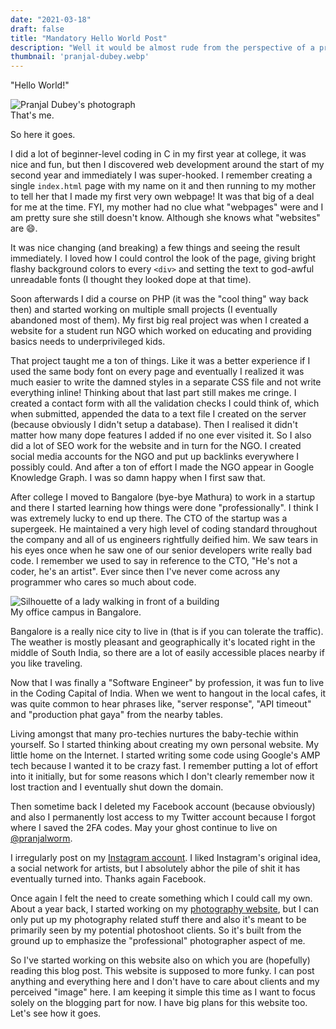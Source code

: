 ```yaml
---
date: "2021-03-18"
draft: false
title: "Mandatory Hello World Post"
description: "Well it would be almost rude from the perspective of a programmer not to begin with a Hello World post."
thumbnail: 'pranjal-dubey.webp'
---
```


"Hello World!"

<div class="post-image-wrapper">
  <img src="/images/pranjal-dubey.webp" class="post-image" alt="Pranjal Dubey's photograph" />
  <div class="post-image-caption">
    That's me.
  </div>
</div>

So here it goes.

I did a lot of beginner-level coding in C in my first year at college, it was nice and fun, but then I discovered web development around the start of my second year and immediately I was super-hooked. I remember creating a single `index.html` page with my name on it and then running to my mother to tell her that I made my first very own webpage! It was that big of a deal for me at the time. FYI, my mother had no clue what "webpages" were and I am pretty sure she still doesn't know. Although she knows what "websites" are 😄.

It was nice changing (and breaking) a few things and seeing the result immediately. I loved how I could control the look of the page, giving bright flashy background colors to every `<div>` and setting the text to god-awful unreadable fonts (I thought they looked dope at that time).

Soon afterwards I did a course on PHP (it was the "cool thing" way back then) and started working on multiple small projects (I eventually abandoned most of them). My first big real project was when I created a website for a student run NGO which worked on educating and providing basics needs to underprivileged kids. 

That project taught me a ton of things. Like it was a better experience if I used the same body font on every page and eventually I realized it was much easier to write the damned styles in a separate CSS file and not write everything inline! Thinking about that last part still makes me cringe. I created a contact form with all the validation checks I could think of, which when submitted, appended the data to a text file I created on the server (because obviously I didn't setup a database). Then I realised it didn't matter how many dope features I added if no one ever visited it. So I also did a lot of SEO work for the website and in turn for the NGO. I created social media accounts for the NGO and put up backlinks everywhere I possibly could. And after a ton of effort I made the NGO appear in Google Knowledge Graph. I was so damn happy when I first saw that.

After college I moved to Bangalore (bye-bye Mathura) to work in a startup and there I started learning how things were done "professionally". I think I was extremely lucky to end up there. The CTO of the startup was a supergeek. He maintained a very high level of coding standard throughout the company and all of us engineers rightfully deified him. We saw tears in his eyes once when he saw one of our senior developers write really bad code. I remember we used to say in reference to the CTO, "He's not a coder, he's an artist". Ever since then I've never come across any programmer who cares so much about code.

<div class="post-image-wrapper">
  <img src="/images/bangalore-office.webp" class="post-image" alt="Silhouette of a lady walking in front of a building" />
  <div class="post-image-caption">
    My office campus in Bangalore.
  </div>
</div>


Bangalore is a really nice city to live in (that is if you can tolerate the traffic). The weather is mostly pleasant and geographically it's located right in the middle of South India, so there are a lot of easily accessible places nearby if you like traveling.

Now that I was finally a "Software Engineer" by profession, it was fun to live in the Coding Capital of India. When we went to hangout in the local cafes, it was quite common to hear phrases like, "server response", "API timeout" and "production phat gaya" from the nearby tables.

Living amongst that many pro-techies nurtures the baby-techie within yourself. So I started thinking about creating my own personal website. My little home on the Internet. I started writing some code using Google's AMP tech because I wanted it to be crazy fast. I remember putting a lot of effort into it initially, but for some reasons which I don't clearly remember now it lost traction and I eventually shut down the domain.

Then sometime back I deleted my Facebook account (because obviously) and also I permanently lost access to my Twitter account because I forgot where I saved the 2FA codes. May your ghost continue to live on [@pranjalworm](https://twitter.com/pranjalworm).

I irregularly post on my [Instagram account](https://www.instagram.com/pranjalworm). I liked Instagram's original idea, a social network for artists, but I absolutely abhor the pile of shit it has eventually turned into. Thanks again Facebook.

Once again I felt the need to create something which I could call my own. About a year back, I started working on my [photography website](https://pranjaldubey.photography), but I can only put up my photography related stuff there and also it's meant to be primarily seen by my potential photoshoot clients. So it's built from the ground up to emphasize the "professional" photographer aspect of me.

So I've started working on this website also on which you are (hopefully) reading this blog post. This website is supposed to more funky. I can post anything and everything here and I don't have to care about clients and my perceived "image" here. I am keeping it simple this time as I want to focus solely on the blogging part for now. I have big plans for this website too. Let's see how it goes.